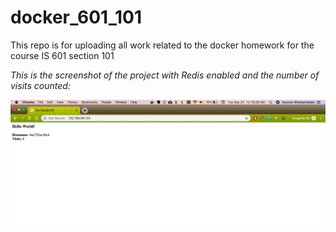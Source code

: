 # docker_601_101
This repo is for uploading all work related to the docker homework for the course IS 601 section 101


*This is the screenshot of the project with Redis enabled and the number of visits counted:*

![Image of Docker with Redis](https://github.com/kaustavbhattacharjee/docker_601_101/blob/master/images/Docker_with_Redis.png)

